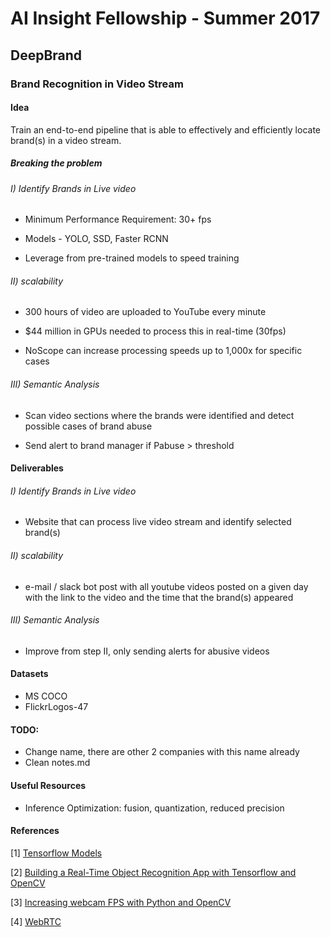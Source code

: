 # AI Insight Fellowship - Summer 2017

## DeepBrand

### Brand Recognition in Video Stream

#### Idea
Train an end-to-end pipeline that is able to effectively and efficiently locate brand(s) in a video stream.

##### Breaking the problem

###### I) Identify Brands in Live video
* Minimum Performance Requirement: 30+ fps

* Models - YOLO, SSD, Faster RCNN

* Leverage from pre-trained models to speed training

###### II) scalability
* 300 hours of video are uploaded to YouTube every minute

* $44 million in GPUs needed to process this in real-time (30fps)

* NoScope can increase processing speeds up to 1,000x for specific cases

###### III) Semantic Analysis
* Scan video sections where the brands were identified and detect possible cases of brand abuse

* Send alert to brand manager if Pabuse > threshold

#### Deliverables

###### I) Identify Brands in Live video
* Website that can process live video stream and identify selected brand(s)

###### II) scalability
* e-mail / slack bot post with all youtube videos posted on a given day with the link to the video and the time that the brand(s) appeared

###### III) Semantic Analysis
* Improve from step II, only sending alerts for abusive videos

#### Datasets

* MS COCO
* FlickrLogos-47

#### TODO:
* Change name, there are other 2 companies with this name already
* Clean notes.md

#### Useful Resources

- Inference Optimization: fusion, quantization, reduced precision

#### References
[1] [Tensorflow Models](https://github.com/tensorflow/models)

[2] [Building a Real-Time Object Recognition App with Tensorflow and OpenCV](https://medium.com/towards-data-science/building-a-real-time-object-recognition-app-with-tensorflow-and-opencv-b7a2b4ebdc32)

[3] [Increasing webcam FPS with Python and OpenCV](http://www.pyimagesearch.com/2015/12/21/increasing-webcam-fps-with-python-and-opencv/)

[4] [WebRTC](https://webrtc.org/)
